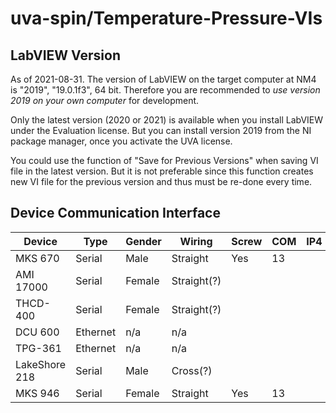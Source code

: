 # uva-spin/Temperature-Pressure-VIs

## LabVIEW Version

As of 2021-08-31.
The version of LabVIEW on the target computer at NM4 is "2019", "19.0.1f3", 64 bit.
Therefore you are recommended to *use version 2019 on your own computer* for development.

Only the latest version (2020 or 2021) is available when you install LabVIEW under the Evaluation license.
But you can install version 2019 from the NI package manager, once you activate the UVA license.

You could use the function of "Save for Previous Versions" when saving VI file in the latest version.
But it is not preferable since this function creates new VI file for the previous version and thus must be re-done every time.


## Device Communication Interface

| Device        | Type     | Gender | Wiring      | Screw | COM | IP4 |
| ------------- | -------- | ------ | ----------- | ----- | --- | --- |
| MKS 670       | Serial   | Male   | Straight    | Yes   | 13  |     |
| AMI 17000     | Serial   | Female | Straight(?) |       |     |     |
| THCD-400      | Serial   | Female | Straight(?) |       |     |     |
| DCU 600       | Ethernet | n/a    | n/a         |       |     |     |
| TPG-361       | Ethernet | n/a    | n/a         |       |     |     |
| LakeShore 218 | Serial   | Male   | Cross(?)    |       |     |     |
| MKS 946       | Serial   | Female | Straight    | Yes   | 13  |     |
